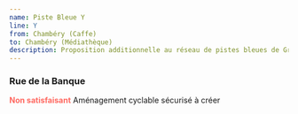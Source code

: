 ```yaml
---
name: Piste Bleue Y
line: Y
from: Chambéry (Caffe)
to: Chambéry (Médiathèque)
description: Proposition additionnelle au réseau de pistes bleues de Grand Chambéry pour desservir Mérande, Bassens et Bary.
---
```


### Rue de la Banque
<span style="color:#ff6961;font-weight:bold">Non satisfaisant</span> Aménagement cyclable sécurisé à créer
